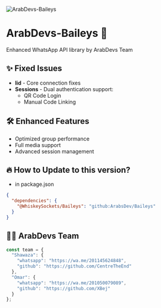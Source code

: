 ![ArabDevs-Baileys](https://stitch-api.vercel.app/api/v3/upload/view/image8iev6.jpg)

# ArabDevs-Baileys 🚀

Enhanced WhatsApp API library by ArabDevs Team

## ✨ Fixed Issues
- **lid** - Core connection fixes
- **Sessions** - Dual authentication support:
  - QR Code Login
  - Manual Code Linking

## 🛠️ Enhanced Features
- Optimized group performance
- Full media support
- Advanced session management

## 🔥 How to Update to this version?
- in package.json
```json
{
  "dependencies": {
    "@WhiskeySockets/Baileys": "github:ArabsDev/Baileys"
  }
}
```

## 👨‍💻 ArabDevs Team
```JavaScript
const team = {
  "Shawaza": {
    "whatsapp": "https://wa.me/201145624848",
    "github": "https://github.com/CentreTheEnd"
  },
  "Omar": {
    "whatsapp": "https://wa.me/201050079089",
    "github": "https://github.com/XBej"
  }
};
```
